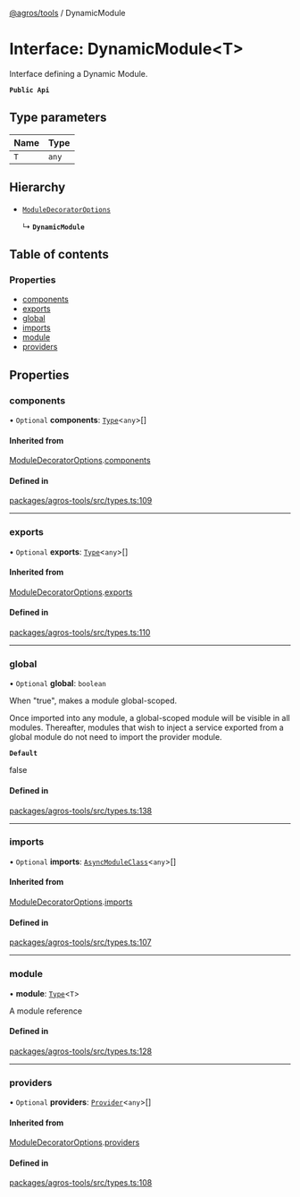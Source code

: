 [@agros/tools](../index.md) / DynamicModule

# Interface: DynamicModule<T\>

Interface defining a Dynamic Module.

**`Public Api`**

## Type parameters

| Name | Type |
| :------ | :------ |
| `T` | `any` |

## Hierarchy

- [`ModuleDecoratorOptions`](ModuleDecoratorOptions.md)

  ↳ **`DynamicModule`**

## Table of contents

### Properties

- [components](DynamicModule.md#components)
- [exports](DynamicModule.md#exports)
- [global](DynamicModule.md#global)
- [imports](DynamicModule.md#imports)
- [module](DynamicModule.md#module)
- [providers](DynamicModule.md#providers)

## Properties

### <a id="components" name="components"></a> components

• `Optional` **components**: [`Type`](../index.md#type)<`any`\>[]

#### Inherited from

[ModuleDecoratorOptions](ModuleDecoratorOptions.md).[components](ModuleDecoratorOptions.md#components)

#### Defined in

[packages/agros-tools/src/types.ts:109](https://github.com/agrosjs/agros/blob/4eb8f7e/packages/agros-tools/src/types.ts#L109)

___

### <a id="exports" name="exports"></a> exports

• `Optional` **exports**: [`Type`](../index.md#type)<`any`\>[]

#### Inherited from

[ModuleDecoratorOptions](ModuleDecoratorOptions.md).[exports](ModuleDecoratorOptions.md#exports)

#### Defined in

[packages/agros-tools/src/types.ts:110](https://github.com/agrosjs/agros/blob/4eb8f7e/packages/agros-tools/src/types.ts#L110)

___

### <a id="global" name="global"></a> global

• `Optional` **global**: `boolean`

When "true", makes a module global-scoped.

Once imported into any module, a global-scoped module will be visible
in all modules. Thereafter, modules that wish to inject a service exported
from a global module do not need to import the provider module.

**`Default`**

false

#### Defined in

[packages/agros-tools/src/types.ts:138](https://github.com/agrosjs/agros/blob/4eb8f7e/packages/agros-tools/src/types.ts#L138)

___

### <a id="imports" name="imports"></a> imports

• `Optional` **imports**: [`AsyncModuleClass`](../index.md#asyncmoduleclass)<`any`\>[]

#### Inherited from

[ModuleDecoratorOptions](ModuleDecoratorOptions.md).[imports](ModuleDecoratorOptions.md#imports)

#### Defined in

[packages/agros-tools/src/types.ts:107](https://github.com/agrosjs/agros/blob/4eb8f7e/packages/agros-tools/src/types.ts#L107)

___

### <a id="module" name="module"></a> module

• **module**: [`Type`](../index.md#type)<`T`\>

A module reference

#### Defined in

[packages/agros-tools/src/types.ts:128](https://github.com/agrosjs/agros/blob/4eb8f7e/packages/agros-tools/src/types.ts#L128)

___

### <a id="providers" name="providers"></a> providers

• `Optional` **providers**: [`Provider`](../index.md#provider)<`any`\>[]

#### Inherited from

[ModuleDecoratorOptions](ModuleDecoratorOptions.md).[providers](ModuleDecoratorOptions.md#providers)

#### Defined in

[packages/agros-tools/src/types.ts:108](https://github.com/agrosjs/agros/blob/4eb8f7e/packages/agros-tools/src/types.ts#L108)
